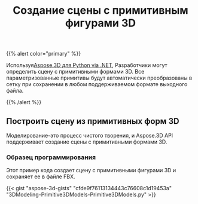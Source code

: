 ﻿---
title: Создание сцены с примитивным фигурами 3D
type: docs
weight: 10
url: /ru/python-net/create-scene-with-primitive-3d-shapes/
description: Используя Aspose.3D для Python via .NET, разработчики могут определить сцену с примитивными формами 3D. Все параметризованные примитивы будут автоматически преобразованы в сетку при сохранении в любом поддерживаемом формате выходного файла.
---
{{% alert color="primary" %}}

Используя[Aspose.3D для Python via .NET](https://products.aspose.com/3d/python-net/), Разработчики могут определить сцену с примитивными формами 3D. Все параметризованные примитивы будут автоматически преобразованы в сетку при сохранении в любом поддерживаемом формате выходного файла.

{{% /alert %}}
## **Построить сцену из примитивных форм 3D**
Моделирование-это процесс чистого творения, и Aspose.3D API поддерживает создание сцены с примитивными формами 3D.
### **Образец программирования**
Этот пример кода создает сцену с примитивными фигурами 3D и сохраняет ее в файле FBX.

{{< gist "aspose-3d-gists" "cfde9f76113134443c76608c1d19453a" "3DModeling-Primitive3DModels-Primitive3DModels.py" >}}
